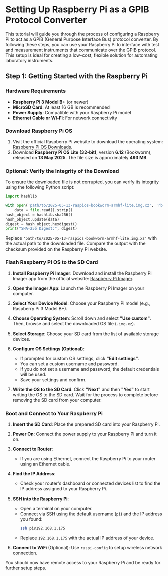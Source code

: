 # Setting Up Raspberry Pi as a GPIB Protocol Converter

This tutorial will guide you through the process of configuring a Raspberry Pi to act as a GPIB (General Purpose Interface Bus) protocol converter. By following these steps, you can use your Raspberry Pi to interface with test and measurement instruments that communicate over the GPIB protocol. This setup is ideal for creating a low-cost, flexible solution for automating laboratory instruments.

## Step 1: Getting Started with the Raspberry Pi

### Hardware Requirements
- **Raspberry Pi 3 Model B+** (or newer)
- **MicroSD Card**: At least 16 GB is recommended
- **Power Supply**: Compatible with your Raspberry Pi model
- **Ethernet Cable or Wi-Fi**: For network connectivity

### Download Raspberry Pi OS
1. Visit the official Raspberry Pi website to download the operating system: [Raspberry Pi OS Downloads](https://www.raspberrypi.com/software/operating-systems/).
2. Download **Raspberry Pi OS Lite (32-bit)**, version **6.12** (Bookworm), released on **13 May 2025**. The file size is approximately **493 MB**.

### Optional: Verify the Integrity of the Download
To ensure the downloaded file is not corrupted, you can verify its integrity using the following Python script:

```python
import hashlib

with open('path/to/2025-05-13-raspios-bookworm-armhf-lite.img.xz', 'rb') as file:
    data = file.read().strip()
hash_object = hashlib.sha256()
hash_object.update(data)
digest = hash_object.hexdigest()
print("SHA-256 Digest:", digest)
```
Replace `'path/to/2025-05-13-raspios-bookworm-armhf-lite.img.xz'` with the actual path to the downloaded file. Compare the output with the checksum provided on the Raspberry Pi website.

### Flash Raspberry Pi OS to the SD Card

1. **Install Raspberry Pi Imager**:
   Download and install the Raspberry Pi Imager app from the official website: [Raspberry Pi Imager](https://www.raspberrypi.com/software/).

2. **Open the Imager App**:
   Launch the Raspberry Pi Imager on your computer.

3. **Select Your Device Model**:
   Choose your Raspberry Pi model (e.g., Raspberry Pi 3 Model B+).

4. **Choose Operating System**:
   Scroll down and select **"Use custom"**. Then, browse and select the downloaded OS file (`.img.xz`).

5. **Select Storage**:
   Choose your SD card from the list of available storage devices.

6. **Configure OS Settings (Optional)**:
   - If prompted for custom OS settings, click **"Edit settings"**.
   - You can set a custom username and password.
   - If you do not set a username and password, the default credentials will be used.
   - Save your settings and confirm.

7. **Write the OS to the SD Card**:
   Click **"Next"** and then **"Yes"** to start writing the OS to the SD card.
   Wait for the process to complete before removing the SD card from your computer.

### Boot and Connect to Your Raspberry Pi

1. **Insert the SD Card**:
   Place the prepared SD card into your Raspberry Pi.

2. **Power On**:
   Connect the power supply to your Raspberry Pi and turn it on.

3. **Connect to Router**:
   - If you are using Ethernet, connect the Raspberry Pi to your router using an Ethernet cable.

4. **Find the IP Address**:
   - Check your router's dashboard or connected devices list to find the IP address assigned to your Raspberry Pi.

5. **SSH into the Raspberry Pi**:
   - Open a terminal on your computer.
   - Connect via SSH using the default username (`pi`) and the IP address you found:
     ```bash
     ssh pi@192.168.1.175
     ```
   - Replace `192.168.1.175` with the actual IP address of your device.

6. **Connect to WiFi** (Optional): Use `raspi-config` to setup wireless network connection.

You should now have remote access to your Raspberry Pi and be ready for further setup steps.